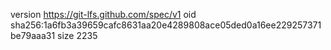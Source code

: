 version https://git-lfs.github.com/spec/v1
oid sha256:1a6fb3a39659cafc8631aa20e4289808ace05ded0a16ee229257371be79aaa31
size 2235
